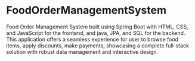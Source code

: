 # FoodOrderManagementSystem
Food Order Management System built using Spring Boot with HTML, CSS, and  JavaScript for the frontend, and java, JPA, and SQL for the backend. This application offers a seamless experience for user to browse food items, apply discounts, make payments, showcasing a complete full-stack solution with robust data management and interactive design.

